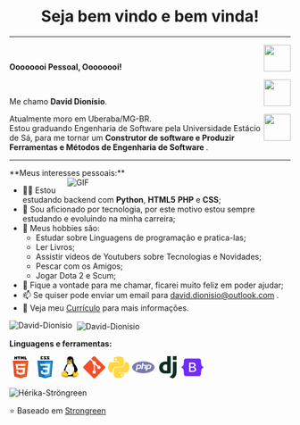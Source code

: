 <h1 align="center"> Seja bem vindo e bem vinda! </h1>
<hr />
<a href="https://github.com/deivondionisio" target="_blank">
  <img align="right" src="https://cdn.iconscout.com/icon/free/png-256/github-108-438008.png" width="48px" height="48px">
</a><br />
<p align="left" > 
  <b>Oooooooi Pessoal, Oooooooi!</b>
</p>
<a href="https://www.instagram.com/deivon_dionisio/" target="_blank">
  <img align="right" src="https://cdn.icon-icons.com/icons2/1211/PNG/512/1491579602-yumminkysocialmedia36_83067.png" width="48px" height="48px">
</a><br />
<p align="left" >
Me chamo <b> David Dionísio</b>.
</p>
<p align="left" >
<a href="https://www.linkedin.com/in/david-dionisio-b6395152/" target="_blank">
  <img align="right" src="https://i.ibb.co/Kx2GSrT/linkedin.png" width="48px" height="48px">
</a>
Atualmente moro em Uberaba/MG-BR.<br />
Estou graduando Engenharia de Software pela Universidade Estácio de Sá, para me tornar um <b>Construtor de software e Produzir Ferramentas e Métodos de Engenharia de Software </b>.
</p>
<hr/>
**Meus interesses pessoais:**

<img align="right" alt="GIF" src="https://octocat-generator-assets.githubusercontent.com/my-octocat-1618040435617.png" width="400px" />

- 👨‍💻 Estou estudando backend com **Python**, **HTML5** **PHP** e **CSS**;
- 💼 Sou aficionado por tecnologia, por este motivo estou sempre estudando e evoluindo na minha carreira;
- 👾 Meus hobbies são: 
  - Estudar sobre Linguagens de programação e pratica-las; 
  - Ler Livros;
  - Assistir vídeos de Youtubers sobre Tecnologias e Novidades;
  - Pescar com os Amigos;
  - Jogar Dota 2 e Scum;
- 💬 Fique a vontade para me chamar, ficarei muito feliz em poder ajudar;
- 📫 Se quiser pode enviar um email para david.dionisio@outlook.com .
- 📝 Veja meu <a href="" target="_blank">Currículo</a> para mais informações.

<p>
  <img align="left" src="https://github-readme-stats.vercel.app/api/top-langs/?username=deivondionisio&layout=compact&theme=graywhite&title_color=268bd2" alt="David-Dionisio" />
</p>
<p>&nbsp;
  <img align="center" src="https://github-readme-stats.vercel.app/api?username=deivondionisio&layout_private=true&show_icons=true&theme=graywhite&icon_color=268bd2&title_color=268bd2" alt="David-Dionísio" />
</p>

**Linguagens e ferramentas:**  

<p align="left">
<img src="https://raw.githubusercontent.com/devicons/devicon/master/icons/html5/html5-original-wordmark.svg" alt="html5" width="40" height="40"/> 
<img src="https://raw.githubusercontent.com/devicons/devicon/master/icons/css3/css3-original-wordmark.svg" alt="css3" width="40" height="40"/> 
<img src="https://raw.githubusercontent.com/devicons/devicon/master/icons/linux/linux-original.svg" alt="linux" width="40" height="40" />
<img src="https://raw.githubusercontent.com/devicons/devicon/master/icons/git/git-original.svg" alt="git" width="40" height="40"/> 
<img src="https://raw.githubusercontent.com/devicons/devicon/master/icons/python/python-plain.svg" alt="Python" width="40" height="40" />
<img src="https://raw.githubusercontent.com/devicons/devicon/master/icons/php/php-plain.svg" alt="PHP" width="40" height="40" />
<img src="https://raw.githubusercontent.com/devicons/devicon/master/icons/django/django-plain.svg" alt="Django" width="40" height="40" />
<img src="https://raw.githubusercontent.com/devicons/devicon/master/icons/bootstrap/bootstrap-plain.svg" alt="Bootstrap" width="40" height="40" />
</p>


<p align="left"> <img src="https://komarev.com/ghpvc/?username=strongreen" alt="Hérika-Ströngreen" /> </p>

⭐️ Baseado em [Strongreen](https://github.com/Strongreen)
